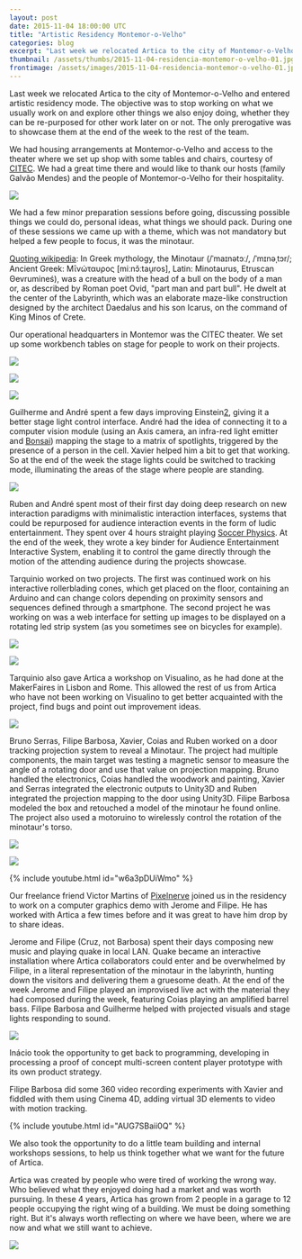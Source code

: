 ```yaml
---
layout: post
date: 2015-11-04 18:00:00 UTC
title: "Artistic Residency Montemor-o-Velho"
categories: blog
excerpt: "Last week we relocated Artica to the city of Montemor-o-Velho and entered artistic residency mode."
thumbnail: /assets/thumbs/2015-11-04-residencia-montemor-o-velho-01.jpg
frontimage: /assets/images/2015-11-04-residencia-montemor-o-velho-01.jpg
---
```


Last week we relocated Artica to the city of Montemor-o-Velho and entered artistic residency mode. The objective was to stop working on what we usually work on and explore other things we also enjoy doing, whether they can be re-purposed for other work later on or not. The only prerogative was to showcase them at the end of the week to the rest of the team.

We had housing arrangements at Montemor-o-Velho and access to the theater where we set up shop with some tables and chairs, courtesy of [CITEC][5]. We had a great time there and would like to thank our hosts (family Galvão Mendes) and the people of Montemor-o-Velho for their hospitality.

![](/assets/images/2015-11-04-residencia-montemor-o-velho-04.jpg)

We had a few minor preparation sessions before going, discussing possible things we could do, personal ideas, what things we should pack. During one of these sessions we came up with a theme, which was not mandatory but helped a few people to focus, it was the minotaur.

[Quoting wikipedia][1]: In Greek mythology, the Minotaur (/ˈmaɪnətɔː/, /ˈmɪnəˌtɔr/; Ancient Greek: Μῑνώταυρος [miːnɔ̌ːtau̯ros], Latin: Minotaurus, Etruscan Θevrumineś), was a creature with the head of a bull on the body of a man or, as described by Roman poet Ovid, "part man and part bull". He dwelt at the center of the Labyrinth, which was an elaborate maze-like construction designed by the architect Daedalus and his son Icarus, on the command of King Minos of Crete.

Our operational headquarters in Montemor was the CITEC theater. We set up some workbench tables on stage for people to work on their projects.

![](/assets/images/2015-11-04-residencia-montemor-o-velho-13.jpg)

![](/assets/images/2015-11-04-residencia-montemor-o-velho-05.jpg)

![](/assets/images/2015-11-04-residencia-montemor-o-velho-12.jpg)

Guilherme and André spent a few days improving Einstein[2], giving it a better stage light control interface. André had the idea of connecting it to a computer vision module (using an Axis camera, an infra-red light emitter and [Bonsai][3]) mapping the stage to a matrix of spotlights, triggered by the presence of a person in the cell. Xavier helped him a bit to get that working. So at the end of the week the stage lights could be switched to tracking mode, illuminating the areas of the stage where people are standing.

![](/assets/images/2015-11-04-residencia-montemor-o-velho-14.jpg)

Ruben and André spent most of their first day doing deep research on new interaction paradigms with minimalistic interaction interfaces, systems that could be repurposed for audience interaction events in the form of ludic entertainment. They spent over 4 hours straight playing [Soccer Physics][4]. At the end of the week, they wrote a key binder for Audience Entertainment Interactive System, enabling it to control the game directly through the motion of the attending audience during the projects showcase.

Tarquinio worked on two projects. The first was continued work on his interactive rollerblading cones, which get placed on the floor, containing an Arduino and can change colors depending on proximity sensors and sequences defined through a smartphone. The second project he was working on was a web interface for setting up images to be displayed on a rotating led strip system (as you sometimes see on bicycles for example).

![](/assets/images/2015-11-04-residencia-montemor-o-velho-02.png)

![](/assets/images/2015-11-04-residencia-montemor-o-velho-03.jpg)

Tarquinio also gave Artica a workshop on Visualino, as he had done at the MakerFaires in Lisbon and Rome. This allowed the rest of us from Artica who have not been working on Visualino to get better acquainted with the project, find bugs and point out improvement ideas.

![](/assets/images/2015-11-04-residencia-montemor-o-velho-06.jpg)

Bruno Serras, Filipe Barbosa, Xavier, Coias and Ruben worked on a door tracking projection system to reveal a Minotaur. The project had multiple components, the main target was testing a magnetic sensor to measure the angle of a rotating door and use that value on projection mapping. Bruno handled the electronics, Coias handled the woodwork and painting, Xavier and Serras integrated the electronic outputs to Unity3D and Ruben integrated the projection mapping to the door using Unity3D. Filipe Barbosa modeled the box and retouched a model of the minotaur he found online. The project also used a motoruino to wirelessly control the rotation of the minotaur's torso.

![](/assets/images/2015-11-04-residencia-montemor-o-velho-07.jpg)

![](/assets/images/2015-11-04-residencia-montemor-o-velho-10.jpg)

{% include youtube.html id="w6a3pDUiWmo" %}

Our freelance friend Victor Martins of [Pixelnerve][6] joined us in the residency to work on a computer graphics demo with Jerome and Filipe. He has worked with Artica a few times before and it was great to have him drop by to share ideas.

Jerome and Filipe (Cruz, not Barbosa) spent their days composing new music and playing quake in local LAN. Quake became an interactive installation where Artica collaborators could enter and be overwhelmed by Filipe, in a literal representation of the minotaur in the labyrinth, hunting down the visitors and delivering them a gruesome death. At the end of the week Jerome and Filipe played an improvised live act with the material they had composed during the week, featuring Coias playing an amplified barrel bass. Filipe Barbosa and Guilherme helped with projected visuals and stage lights responding to sound.

![](/assets/images/2015-11-04-residencia-montemor-o-velho-11.jpg)

Inácio took the opportunity to get back to programming, developing in processing a proof of concept multi-screen content player prototype with its own product strategy.

Filipe Barbosa did some 360 video recording experiments with Xavier and fiddled with them using Cinema 4D, adding virtual 3D elements to video with motion tracking.

{% include youtube.html id="AUG7SBaii0Q" %}

We also took the opportunity to do a little team building and internal workshops sessions, to help us think together what we want for the future of Artica.

Artica was created by people who were tired of working the wrong way. Who believed what they enjoyed doing had a market and was worth pursuing. In these 4 years, Artica has grown from 2 people in a garage to 12 people occupying the right wing of a building. We must be doing something right. But it's always worth reflecting on where we have been, where we are now and what we still want to achieve.

![](/assets/images/2015-11-04-residencia-montemor-o-velho-01.jpg)

[1]: https://en.wikipedia.org/wiki/Minotaur
[2]: http://artica.cc/einstein/
[3]: https://bitbucket.org/horizongir/bonsai
[4]: http://www.kongregate.com/games/oivoi/soccer-physics
[5]: https://www.facebook.com/citec.montemorvelho
[6]: http://pixelnerve.com/
